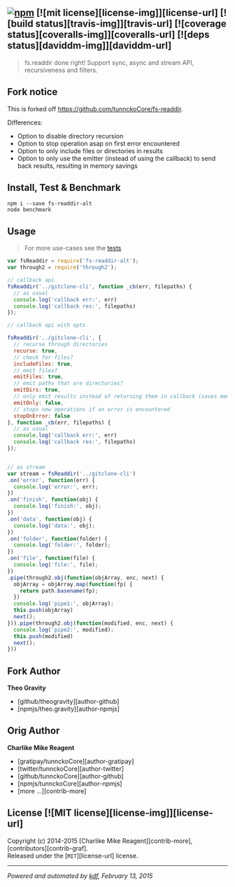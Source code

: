## [![npm][npmjs-img]][npmjs-url] [![mit license][license-img]][license-url] [![build status][travis-img]][travis-url] [![coverage status][coveralls-img]][coveralls-url] [![deps status][daviddm-img]][daviddm-url]

> fs.readdir done right! Support sync, async and stream API, recursiveness and filters.

## Fork notice

This is forked off https://github.com/tunnckoCore/fs-readdir.

Differences:

- Option to disable directory recursion
- Option to stop operation asap on first error encountered
- Option to only include files or directories in results
- Option to only use the emitter (instead of using the callback) to send back results, resulting in memory savings

## Install, Test & Benchmark
```
npm i --save fs-readdir-alt
node benchmark
```


## Usage
> For more use-cases see the [tests](./test.js)

```js
var fsReaddir = require('fs-readdir-alt');
var through2 = require('through2');

// callback api
fsReaddir('../gitclone-cli', function _cb(err, filepaths) {
  // as usual
  console.log('callback err:', err)
  console.log('callback res:', filepaths)
});

// callback api with opts

fsReaddir('../gitclone-cli', {
  // recurse through directories
  recurse: true,
  // check for files?
  includeFiles: true,
  // emit files?
  emitFiles: true,
  // emit paths that are directories?
  emitDirs: true,
  // only emit results instead of returning them in callback (saves memory as results are not pushed to an internal array)
  emitOnly: false,
  // stops new operations if an error is encountered
  stopOnError: false
}, function _cb(err, filepaths) {
  // as usual
  console.log('callback err:', err)
  console.log('callback res:', filepaths)
});


// as stream
var stream = fsReaddir('../gitclone-cli')
.on('error', function(err) {
  console.log('error:', err);
})
.on('finish', function(obj) {
  console.log('finish:', obj);
})
.on('data', function(obj) {
  console.log('data:', obj);
})
.on('folder', function(folder) {
  console.log('folder:', folder);
})
.on('file', function(file) {
  console.log('file:', file);
})
.pipe(through2.obj(function(objArray, enc, next) {
  objArray = objArray.map(function(fp) {
    return path.basename(fp);
  })
  console.log('pipe1:', objArray);
  this.push(objArray)
  next();
})).pipe(through2.obj(function(modified, enc, next) {
  console.log('pipe2:', modified);
  this.push(modified)
  next();
}))
```

## Fork Author
**Theo Gravity**
+ [github/theogravity][author-github]
+ [npmjs/theo.gravity][author-npmjs]

## Orig Author
**Charlike Mike Reagent**
+ [gratipay/tunnckoCore][author-gratipay]
+ [twitter/tunnckoCore][author-twitter]
+ [github/tunnckoCore][author-github]
+ [npmjs/tunnckoCore][author-npmjs]
+ [more ...][contrib-more]

## License [![MIT license][license-img]][license-url]
Copyright (c) 2014-2015 [Charlike Mike Reagent][contrib-more], [contributors][contrib-graf].  
Released under the [`MIT`][license-url] license.

[npmjs-url]: http://npm.im/fs-readdir-alt
[npmjs-img]: https://img.shields.io/npm/v/fs-readdir-alt.svg?style=flat&label=fs-readdir-alt

***

_Powered and automated by [kdf](https://github.com/tunnckoCore), February 13, 2015_